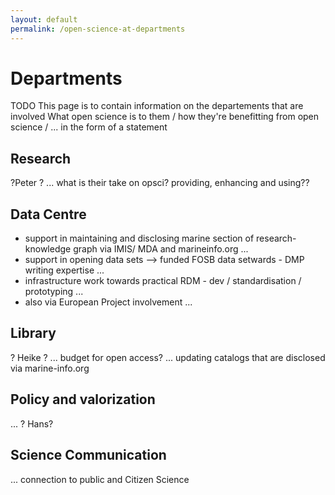 ```yaml
---
layout: default
permalink: /open-science-at-departments
---
```


# Departments

TODO 
This page is to contain information on the departements that are involved
What open science is to them / how they're benefitting from open science / ... in the form of a statement


## Research <a name="research"></a>
  ?Peter ?
  ...
  what is their take on opsci?
  providing, enhancing and using??


## Data Centre <a name="vmdc"></a>

- support in maintaining and disclosing marine section of research-knowledge graph via IMIS/ MDA and marineinfo.org
  ... 
- support in opening data sets --> funded FOSB data setwards - DMP writing expertise
  ...
- infrastructure work towards practical RDM - dev / standardisation / prototyping
  ... 
- also via European Project involvement 
  ...

## Library <a name="lib"></a>
  ? Heike ?
  ... budget for open access?
  ... updating catalogs that are disclosed via marine-info.org


## Policy and valorization <a name="valinno"></a>
  ... ? Hans?

## Science Communication <a name="scicom"></a>
  ... connection to public and Citizen Science


